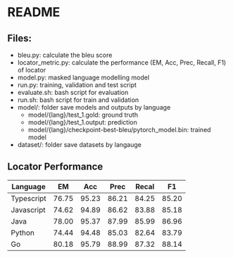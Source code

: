# README
## Files:
* bleu.py: calculate the bleu score
* locator_metric.py: calculate the performance (EM, Acc, Prec, Recall, F1) of locator
* model.py: masked language modelling model
* run.py: training, validation and test script
* evaluate.sh: bash script for evaluation
* run.sh: bash script for train and validation
* model/: folder save models and outputs by language
    * model/{lang}/test_1.gold: ground truth
    * model/{lang}/test_1.output: prediction
    * model/{lang}/checkpoint-best-bleu/pytorch_model.bin: trained model
* dataset/: folder save datasets by langauge

## Locator Performance
|  Language  |  EM   |  Acc  |  Prec | Recal |   F1  |
|------------|-------|-------|-------|-------|-------|
| Typescript | 76.75 | 95.23 | 86.21 | 84.25 | 85.20 |
| Javascript | 74.62 | 94.89 | 86.62 | 83.88 | 85.18 |
| Java       | 78.00 | 95.37 | 87.99 | 85.99 | 86.96 |
| Python     | 74.44 | 94.48 | 85.03 | 82.64 | 83.79 |
| Go         | 80.18 | 95.79 | 88.99 | 87.32 | 88.14 |
